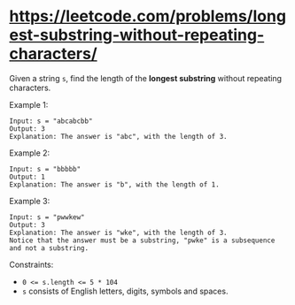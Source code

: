 # https://leetcode.com/problems/longest-substring-without-repeating-characters/

Given a string `s`, find the length of the __longest substring__ without repeating characters.

 

Example 1:
```
Input: s = "abcabcbb"
Output: 3
Explanation: The answer is "abc", with the length of 3.
```

Example 2:
```
Input: s = "bbbbb"
Output: 1
Explanation: The answer is "b", with the length of 1.
```

Example 3:
```
Input: s = "pwwkew"
Output: 3
Explanation: The answer is "wke", with the length of 3.
Notice that the answer must be a substring, "pwke" is a subsequence and not a substring.
```

Constraints:
* `0 <= s.length <= 5 * 104`
* `s` consists of English letters, digits, symbols and spaces.